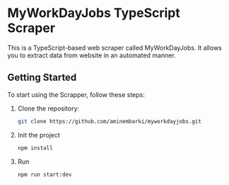 # MyWorkDayJobs TypeScript Scraper

This is a TypeScript-based web scraper called MyWorkDayJobs. It allows you to extract data from website in an automated manner.

## Getting Started

To start using the Scrapper, follow these steps:

1. Clone the repository:
   ```bash
   git clone https://github.com/aminembarki/myworkdayjobs.git

2. Init the project
    ```bash
    npm install

3. Run 
     ```bash
    npm run start:dev   

